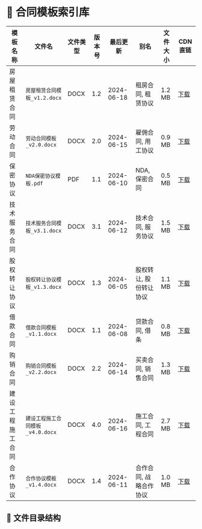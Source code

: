 # 📑 合同模板索引库

| 模板名称          | 文件名                     | 文件类型 | 版本号 | 最后更新   | 别名                       | 文件大小 | CDN 直链                                                                 |
|-------------------|----------------------------|----------|--------|------------|----------------------------|----------|--------------------------------------------------------------------------|
| 房屋租赁合同      | `房屋租赁合同模板_v1.2.docx` | DOCX     | 1.2    | 2024-06-18 | 租房合同, 租赁协议         | 1.2 MB   | [下载](https://cdn.jsdelivr.net/gh/yourname/contract-templates@main/templates/房屋租赁合同模板_v1.2.docx) |
| 劳动合同          | `劳动合同模板_v2.0.docx`     | DOCX     | 2.0    | 2024-06-15 | 雇佣合同, 用工协议         | 0.9 MB   | [下载](https://cdn.jsdelivr.net/gh/yourname/contract-templates@main/templates/劳动合同模板_v2.0.docx)     |
| 保密协议          | `NDA保密协议模板.pdf`        | PDF      | 1.1    | 2024-06-10 | NDA, 保密合同              | 0.5 MB   | [下载](https://cdn.jsdelivr.net/gh/yourname/contract-templates@main/templates/NDA保密协议模板.pdf)       |
| 技术服务合同      | `技术服务合同模板_v3.1.docx` | DOCX     | 3.1    | 2024-06-12 | 技术合同, 服务协议         | 1.5 MB   | [下载](https://cdn.jsdelivr.net/gh/yourname/contract-templates@main/templates/技术服务合同模板_v3.1.docx) |
| 股权转让协议      | `股权转让协议模板_v1.3.docx` | DOCX     | 1.3    | 2024-06-05 | 股权转让, 股份转让协议     | 1.1 MB   | [下载](https://cdn.jsdelivr.net/gh/yourname/contract-templates@main/templates/股权转让协议模板_v1.3.docx) |
| 借款合同          | `借款合同模板_v1.1.docx`     | DOCX     | 1.1    | 2024-06-08 | 贷款合同, 借条             | 0.8 MB   | [下载](https://cdn.jsdelivr.net/gh/yourname/contract-templates@main/templates/借款合同模板_v1.1.docx)     |
| 购销合同          | `购销合同模板_v2.2.docx`     | DOCX     | 2.2    | 2024-06-14 | 买卖合同, 销售合同         | 1.3 MB   | [下载](https://cdn.jsdelivr.net/gh/yourname/contract-templates@main/templates/购销合同模板_v2.2.docx)     |
| 建设工程施工合同  | `建设工程施工合同模板_v4.0.docx` | DOCX  | 4.0    | 2024-06-16 | 施工合同, 工程合同         | 2.7 MB   | [下载](https://cdn.jsdelivr.net/gh/yourname/contract-templates@main/templates/建设工程施工合同模板_v4.0.docx) |
| 合作协议          | `合作协议模板_v1.4.docx`     | DOCX     | 1.4    | 2024-06-11 | 合作合同, 战略合作协议     | 1.0 MB   | [下载](https://cdn.jsdelivr.net/gh/yourname/contract-templates@main/templates/合作协议模板_v1.4.docx)     |

## 📂 文件目录结构